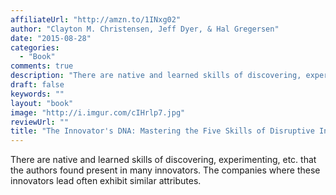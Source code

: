 ```yaml
---
affiliateUrl: "http://amzn.to/1INxg02"
author: "Clayton M. Christensen, Jeff Dyer, & Hal Gregersen"
date: "2015-08-28"
categories:
  - "Book"
comments: true
description: "There are native and learned skills of discovering, experimenting, etc. that the authors found present in many innovators.  The companies where these "
draft: false
keywords: ""
layout: "book"
image: "http://i.imgur.com/cIHrlp7.jpg"
reviewUrl: ""
title: "The Innovator's DNA: Mastering the Five Skills of Disruptive Innovators"
---
```


There are native and learned skills of discovering, experimenting, etc. that the authors found present in many innovators.  The companies where these innovators lead often exhibit similar attributes.

